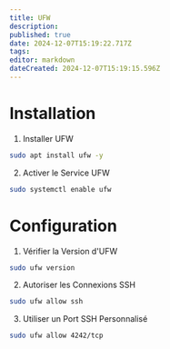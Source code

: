 ```yaml
---
title: UFW
description: 
published: true
date: 2024-12-07T15:19:22.717Z
tags: 
editor: markdown
dateCreated: 2024-12-07T15:19:15.596Z
---
```


# Installation

1.  Installer UFW

```bash
sudo apt install ufw -y
```

2. Activer le Service UFW

```bash
sudo systemctl enable ufw
```

# Configuration

1. Vérifier la Version d'UFW

```bash
sudo ufw version
```

2. Autoriser les Connexions SSH

```bash
sudo ufw allow ssh
```

3. Utiliser un Port SSH Personnalisé
```bash
sudo ufw allow 4242/tcp
```